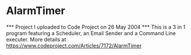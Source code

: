 # AlarmTimer
*** Project I uploaded to Code Project on 26 May 2004  *** 
This is a 3 in 1 program featuring a Scheduler, an Email Sender and a Command Line executer. 
More details at https://www.codeproject.com/Articles/7172/AlarmTimer
